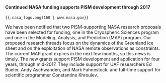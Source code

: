 #### Continued NASA funding supports PISM development through 2017

```{=mediawiki}
{{:nasa_logo.png?160 | www.nasa.gov}}
```
We have been notified that two PISM-supporting NASA research proposals
have been selected for funding, one in the Cryospheric Sciences program
and one in the Modeling, Analysis, and Prediction (MAP) program. Our
proposed research threads focus on the dynamics of the Greenland ice
sheet and on the exploitation of NASA remote observations as
constraints. The current MAP grant expires in the next few months, so
this news is timely. The new grants support PISM development and
application for four years, through mid-2017. They include support for
UAF researchers Ed Bueler, Andy Aschwanden, and Mark Fahnestock, and
full-time support for scientific programmer Constantine Khroulev.
